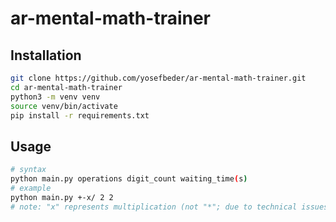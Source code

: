 # ar-mental-math-trainer

## Installation

```bash
git clone https://github.com/yosefbeder/ar-mental-math-trainer.git
cd ar-mental-math-trainer
python3 -m venv venv
source venv/bin/activate
pip install -r requirements.txt
```

## Usage

```bash
# syntax
python main.py operations digit_count waiting_time(s)
# example
python main.py +-x/ 2 2
# note: "x" represents multiplication (not "*"; due to technical issues)
```
